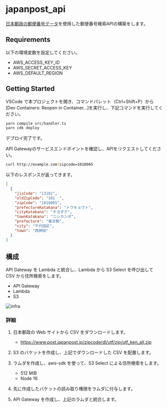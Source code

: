 # japanpost_api

[日本郵政の郵便番号データ](https://www.post.japanpost.jp/zipcode/dl/utf-zip.html)を使用した郵便番号検索APIの構築をします。

## Requirements

以下の環境変数を設定してください。

- AWS_ACCESS_KEY_ID
- AWS_SECRET_ACCESS_KEY
- AWS_DEFAULT_REGION

## Getting Started

VSCode で本プロジェクトを開き、コマンドパレット（Ctrl+Shift+P）から[Dev Containers: Reopen in Container...]を実行し、下記コマンドを実行してください。

```sh
yarn compile src/handler.ts
yarn cdk deploy
```

デプロイ完了です。

API Gatewayのサービスエンドポイントを確認し、APIをリクエストしてください。

```sh
curl http://example.com?zipcode=1010065
```

以下のレスポンスが返ってきます。

```json
[
  {
    "jisCode": "13101",
    "oldZipCode": "101  ",
    "zipCode": "1010065",
    "prefectureKatakana": "トウキョウト",
    "cityKatakana": "チヨダク",
    "townKatakana": "ニシカンダ",
    "prefecture": "東京都",
    "city": "千代田区",
    "town": "西神田"
  }
]
```

## 構成

API Gateway を Lambda と統合し、Lambda から S3 Select を呼び出して CSV から住所検索をします。

- API Gateway
- Lambda
- S3

![infra](https://github.com/CASL0/japanpost_api/assets/28913760/bc33b472-fd01-47e7-941e-b415ac532a77)

### 詳細

1. 日本郵政の Web サイトから CSV をダウンロードします。

   - <https://www.post.japanpost.jp/zipcode/dl/utf/zip/utf_ken_all.zip>

1. S3 のバケットを作成し、上記でダウンロードした CSV を配置します。
1. ラムダを作成し、aws-sdk を使って、S3 Select による住所検索をします。
   - 512 MiB
   - Node 16
1. 先に作成したバケットの読み取り権限をラムダに付与します。
1. API Gateway を作成し、上記のラムダと統合します。
